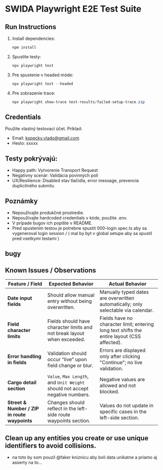 # SWIDA Playwright E2E Test Suite

## Run Instructions

1. Install dependencies:
   ```powershell
   npm install
   ```
2. Spustite testy:
   ```powershell
   npx playwright test
   ```
3. Pre spustenie v headed móde:
   ```powershell
   npx playwright test --headed
   ```
4. Pre zobrazenie trace:
   ```powershell
   npx playwright show-trace test-results/failed-setup-trace.zip
   ```

## Credentials
Použite vlastný testovací účet. Príklad:
- Email: kopecky.vlado@gmail.com
- Heslo: xxxxx
## Testy pokrývajú:
- Happy path: Vytvorenie Transport Request
- Negatívny scenár: Validácia povinných polí
- UX/Resilience: Disabled stav tlačidla, error message, prevencia duplicitného submitu

## Poznámky
- Nepoužívajte produkčné prostredie.
- Nepoužívajte hardcoded credentials v kóde, použite .env.
- V prípade bugov ich popíšte v README.
- Pred spustenim testou je potrebne spustit 000-login.spec.ts aby sa vygeneroval login session / ( mal by byt v global setupe aby sa spustil pred vsetkymi testami )

## bugy

## Known Issues / Observations

| Feature / Field | Expected Behavior | Actual Behavior |
|-----------------|-----------------|----------------|
| **Date input fields** | Should allow manual entry without being overwritten. | Manually typed dates are overwritten automatically; only selectable via calendar. |
| **Field character limits** | Fields should have character limits and not break layout when exceeded. | Fields have no character limit; entering long text shifts the entire layout (CSS affected). |
| **Error handling in fields** | Validation should occur “live” upon field change or blur. | Errors are displayed only after clicking "Continue"; no live validation. |
| **Cargo detail section** | `Value`, `Max Length`, and `Unit Weight` should not accept negative numbers. | Negative values are allowed and not blocked. |
| **Street & Number / ZIP in route waypoints** | Changes should reflect in the left-side route waypoints section. | Values do not update in specific cases in the left-side section. |




## Clean up any entities you create or use unique identifiers to avoid collisions.
- na toto by som pouzil @faker kniznicu aby boli data unikatne a priamo aj asserty na to...

<!-- 
import { test, expect } from '@playwright/test';
import { faker } from '@faker-js/faker';

test('fill form with faker data', async ({ page }) => {
  // Generovanie náhodných údajov
  const randomName = faker.name.fullName();
  const randomEmail = faker.internet.email();
  const randomAddress = faker.address.streetAddress();

  // Otvorenie stránky
  await page.goto('https://example.com/form');

  // Vyplnenie polí
  await page.fill('#name', randomName);
  await page.fill('#email', randomEmail);
  await page.fill('#address', randomAddress);

  // Klik na submit
  await page.click('#submit');

  // Asserty: overenie, že hodnoty boli správne odoslané alebo zobrazené
  const submittedName = await page.locator('#submitted-name').textContent();
  const submittedEmail = await page.locator('#submitted-email').textContent();
  const submittedAddress = await page.locator('#submitted-address').textContent();

  expect(submittedName).toBe(randomName);
  expect(submittedEmail).toBe(randomEmail);
  expect(submittedAddress).toBe(randomAddress);
}); 
-->

